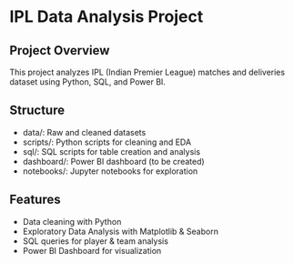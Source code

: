 # IPL Data Analysis Project

## Project Overview
This project analyzes IPL (Indian Premier League) matches and deliveries dataset using Python, SQL, and Power BI.

## Structure
- data/: Raw and cleaned datasets
- scripts/: Python scripts for cleaning and EDA
- sql/: SQL scripts for table creation and analysis
- dashboard/: Power BI dashboard (to be created)
- notebooks/: Jupyter notebooks for exploration

## Features
- Data cleaning with Python
- Exploratory Data Analysis with Matplotlib & Seaborn
- SQL queries for player & team analysis
- Power BI Dashboard for visualization
